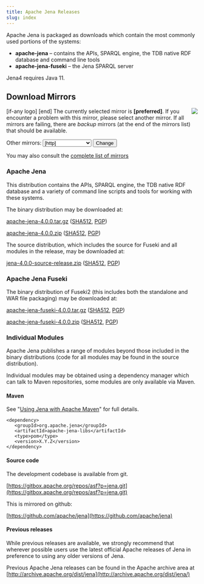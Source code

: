 ```yaml
---
title: Apache Jena Releases
slug: index
---
```


Apache Jena is packaged as downloads which contain the most commonly used portions of the systems:

- **apache-jena** &ndash; contains the APIs, SPARQL engine, the TDB native RDF database and command line tools
- **apache-jena-fuseki** &ndash; the Jena SPARQL server

Jena4 requires Java 11.

## Download Mirrors

<p>[if-any logo]
<a href="[link]">
  <img align="right" src="[logo]" border="0" />
</a>[end]
The currently selected mirror is <b>[preferred]</b>.  If you encounter a problem with this mirror, please select another mirror.  If all
mirrors are failing, there are <i>backup</i> mirrors (at the end of the mirrors list) that should be available.</p>

<form action="[location]" method="get" id="SelectMirror">
Other mirrors: <select name="Preferred">
[if-any http]
  [for http]<option value="[http]">[http]</option>[end]
[end]

[if-any ftp]
  [for ftp]<option value="[ftp]">[ftp]</option>[end]
[end]
[if-any backup]
  [for backup]<option value="[backup]">[backup]
  (backup)</option>[end]
[end]
</select>
<input type="submit" value="Change" />
</form>

You may also consult the [complete list of mirrors](http://www.apache.org/mirrors/)

### Apache Jena

This distribution contains the APIs, SPARQL engine, the TDB native RDF database and a variety of command line scripts and tools for working with these systems.

The binary distribution may be downloaded at:

<a href="[preferred]jena/binaries/apache-jena-4.0.0.tar.gz">apache-jena-4.0.0.tar.gz</a>
(<a href="https://downloads.apache.org/jena/binaries/apache-jena-4.0.0.tar.gz.sha512">SHA512</a>, 
<a href="https://downloads.apache.org/jena/binaries/apache-jena-4.0.0.tar.gz.asc">PGP</a>)

<a href="[preferred]jena/binaries/apache-jena-4.0.0.zip">apache-jena-4.0.0.zip</a>
(<a href="https://downloads.apache.org/jena/binaries/apache-jena-4.0.0.zip.sha512">SHA512</a>,
<a href="https://downloads.apache.org/jena/binaries/apache-jena-4.0.0.zip.asc">PGP</a>)

The source distribution, which includes the source for Fuseki and all modules in the release, may be downloaded at:

<a href="[preferred]jena/source/jena-4.0.0-source-release.zip">jena-4.0.0-source-release.zip</a>
(<a href="https://downloads.apache.org/jena/source/jena-4.0.0-source-release.zip.sha512">SHA512</a>,
<a href="https://downloads.apache.org/jena/source/jena-4.0.0-source-release.zip.asc">PGP</a>)

### Apache Jena Fuseki

The binary distribution of Fuseki2 (this includes both the standalone and
WAR file packaging) may be downloaded at:

<a href="[preferred]jena/binaries/apache-jena-fuseki-4.0.0.tar.gz">apache-jena-fuseki-4.0.0.tar.gz</a>
(<a href="https://downloads.apache.org/jena/binaries/apache-jena-fuseki-4.0.0.tar.gz.sha512">SHA512</a>,
<a href="https://downloads.apache.org/jena/binaries/apache-jena-fuseki-4.0.0.tar.gz.asc">PGP</a>)

<a href="[preferred]jena/binaries/apache-jena-fuseki-4.0.0.zip">apache-jena-fuseki-4.0.0.zip</a>
(<a href="https://downloads.apache.org/jena/binaries/apache-jena-fuseki-4.0.0.zip.sha512">SHA512</a>,
<a href="https://downloads.apache.org/jena/binaries/apache-jena-fuseki-4.0.0.zip.asc">PGP</a>)

### Individual Modules

Apache Jena publishes a range of modules beyond those included in the binary distributions (code for all modules may be found in the source distribution).

Individual modules may be obtained using a dependency manager which can talk to Maven repositories, some modules are only available via Maven.

#### Maven

See "[Using Jena with Apache Maven](maven.html)" for full details.

    <dependency>
       <groupId>org.apache.jena</groupId>
       <artifactId>apache-jena-libs</artifactId>
       <type>pom</type>
       <version>X.Y.Z</version>
    </dependency>

#### Source code

The development codebase is available from git.

[https://gitbox.apache.org/repos/asf?p=jena.git](https://gitbox.apache.org/repos/asf?p=jena.git)

This is mirrored on github:

[https://github.com/apache/jena](https://github.com/apache/jena)

#### Previous releases

While previous releases are available, we strongly recommend that wherever
possible users use the latest official Apache releases of Jena in
preference to using any older versions of Jena.

Previous Apache Jena releases can be found in the Apache archive area
at [http://archive.apache.org/dist/jena](http://archive.apache.org/dist/jena/)
